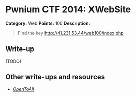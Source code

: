 # Pwnium CTF 2014: XWebSite

**Category:** Web
**Points:** 100
**Description:**
> Find the key http://41.231.53.44/web100/index.php

## Write-up

(TODO)

## Other write-ups and resources

* [*OpenToAll*](https://ctftime.org/writeup/1160)
